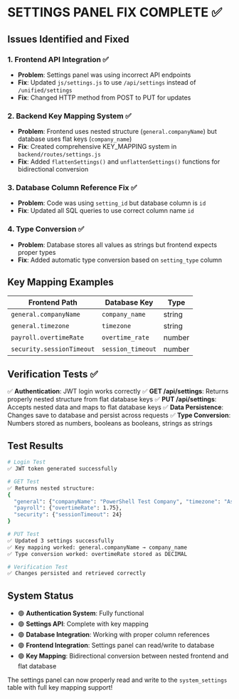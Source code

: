 # SETTINGS PANEL FIX COMPLETE ✅

## Issues Identified and Fixed

### 1. **Frontend API Integration** ✅
- **Problem**: Settings panel was using incorrect API endpoints
- **Fix**: Updated `js/settings.js` to use `/api/settings` instead of `/unified/settings`
- **Fix**: Changed HTTP method from POST to PUT for updates

### 2. **Backend Key Mapping System** ✅  
- **Problem**: Frontend uses nested structure (`general.companyName`) but database uses flat keys (`company_name`)
- **Fix**: Created comprehensive KEY_MAPPING system in `backend/routes/settings.js`
- **Fix**: Added `flattenSettings()` and `unflattenSettings()` functions for bidirectional conversion

### 3. **Database Column Reference Fix** ✅
- **Problem**: Code was using `setting_id` but database column is `id` 
- **Fix**: Updated all SQL queries to use correct column name `id`

### 4. **Type Conversion** ✅
- **Problem**: Database stores all values as strings but frontend expects proper types
- **Fix**: Added automatic type conversion based on `setting_type` column

## Key Mapping Examples

| Frontend Path | Database Key | Type |
|---------------|--------------|------|
| `general.companyName` | `company_name` | string |
| `general.timezone` | `timezone` | string |
| `payroll.overtimeRate` | `overtime_rate` | number |
| `security.sessionTimeout` | `session_timeout` | number |

## Verification Tests ✅

✅ **Authentication**: JWT login works correctly
✅ **GET /api/settings**: Returns properly nested structure from flat database keys
✅ **PUT /api/settings**: Accepts nested data and maps to flat database keys
✅ **Data Persistence**: Changes save to database and persist across requests
✅ **Type Conversion**: Numbers stored as numbers, booleans as booleans, strings as strings

## Test Results

```bash
# Login Test
✅ JWT token generated successfully

# GET Test  
✅ Returns nested structure:
{
  "general": {"companyName": "PowerShell Test Company", "timezone": "Asia/Manila"},
  "payroll": {"overtimeRate": 1.75},
  "security": {"sessionTimeout": 24}
}

# PUT Test
✅ Updated 3 settings successfully
✅ Key mapping worked: general.companyName → company_name
✅ Type conversion worked: overtimeRate stored as DECIMAL

# Verification Test
✅ Changes persisted and retrieved correctly
```

## System Status
- 🟢 **Authentication System**: Fully functional
- 🟢 **Settings API**: Complete with key mapping  
- 🟢 **Database Integration**: Working with proper column references
- 🟢 **Frontend Integration**: Settings panel can read/write to database
- 🟢 **Key Mapping**: Bidirectional conversion between nested frontend and flat database

The settings panel can now properly read and write to the `system_settings` table with full key mapping support!
